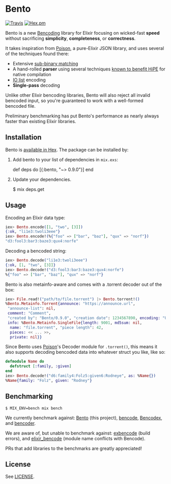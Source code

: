 # Bento

[![Travis](https://img.shields.io/travis/folz/bento.svg?style=flat-square)](https://github.com/folz/bento)
[![Hex.pm](https://img.shields.io/hexpm/v/bento.svg?style=flat-square)](https://hex.pm/packages/bento)

Bento is a new [Bencoding](https://en.wikipedia.org/wiki/Bencode) library for Elixir focusing on wicked-fast **speed**
without sacrificing **simplicity**, **completeness**, or **correctness**.

It takes inspiration from [Poison](https://github.com/devinus/poison), a
pure-Elixir JSON library, and uses several of the techniques found there:

* Extensive [sub-binary matching](http://erlang.org/euc/07/papers/1700Gustafsson.pdf)
* A hand-rolled **parser** using several techniques [known to benefit HiPE](http://erlang.org/workshop/2003/paper/p36-sagonas.pdf)
  for native compilation
* [IO list](http://jlouisramblings.blogspot.com/2013/07/problematic-traits-in-erlang.html)
  encoding
* **Single-pass** decoding

Unlike other Elixir bencoding libraries, Bento will also reject all invalid bencoded input, so you're guaranteed to work with a well-formed bencoded file.

Preliminary benchmarking has put Bento's performance as nearly always faster than existing Elixir libraries.

## Installation

Bento is [available in Hex](https://hex.pm/packages/bento). The package can be installed by:

  1. Add bento to your list of dependencies in `mix.exs`:

        def deps do
          [{:bento, "~> 0.9.0"}]
        end

  2. Update your dependencies.

        $ mix deps.get

## Usage

Encoding an Elixir data type:

```elixir
iex> Bento.encode([1, "two", [3]])
{:ok, "li1e3:twoli3eee"}
iex> Bento.encode!(%{"foo" => ["bar", "baz"], "qux" => "norf"})
"d3:fool3:bar3:baze3:qux4:norfe"
```

Decoding a bencoded string:

```elixir
iex> Bento.decode("li1e3:twoli3eee")
{:ok, [1, "two", [3]]}
iex> Bento.decode!("d3:fool3:bar3:baze3:qux4:norfe")
%{"foo" => ["bar", "baz"], "qux" => "norf"}
```

Bento is also metainfo-aware and comes with a .torrent decoder out of the box:

```elixir
iex> File.read!("path/to/file.torrent") |> Bento.torrent!()
%Bento.Metainfo.Torrent{announce: "https://announce.url",
 "announce-list": nil,
 comment: "Comment",
 "created by": "Bento/0.9.0", "creation date": 1234567890, encoding: "UTF-8",
 info: %Bento.Metainfo.SingleFile{length: 9001, md5sum: nil,
  name: "file.torrent", "piece length": 42,
  pieces: << ... >>,
  private: nil}}
```

Since Bento uses [Poison](https://hex.pm/packages/poison)'s Decoder module for `.torrent()`, this means it also supports decoding bencoded data into whatever struct you like, like so:

```elixir
defmodule Name do
  defstruct [:family, :given]
end
iex> Bento.decode!("d6:family4:Folz5:given6:Rodneye", as: %Name{})
%Name{family: "Folz", given: "Rodney"}
```

## Benchmarking

```
$ MIX_ENV=bench mix bench
```

We currently benchmark against: [Bento](https://github.com/folz/bento) (this project), [bencode](https://github.com/gausby/bencode), [Bencodex](https://github.com/patrickgombert/Bencodex), and [bencoder](https://github.com/alehander42/bencoder).

We are aware of, but unable to benchmark against: [exbencode](https://github.com/antifuchs/exbencode) (build errors), and [elixir_bencode](https://github.com/AntonFagerberg/elixir_bencode) (module name conflicts with Bencode).

PRs that add libraries to the benchmarks are greatly appreciated!

## License

See [LICENSE](LICENSE).
